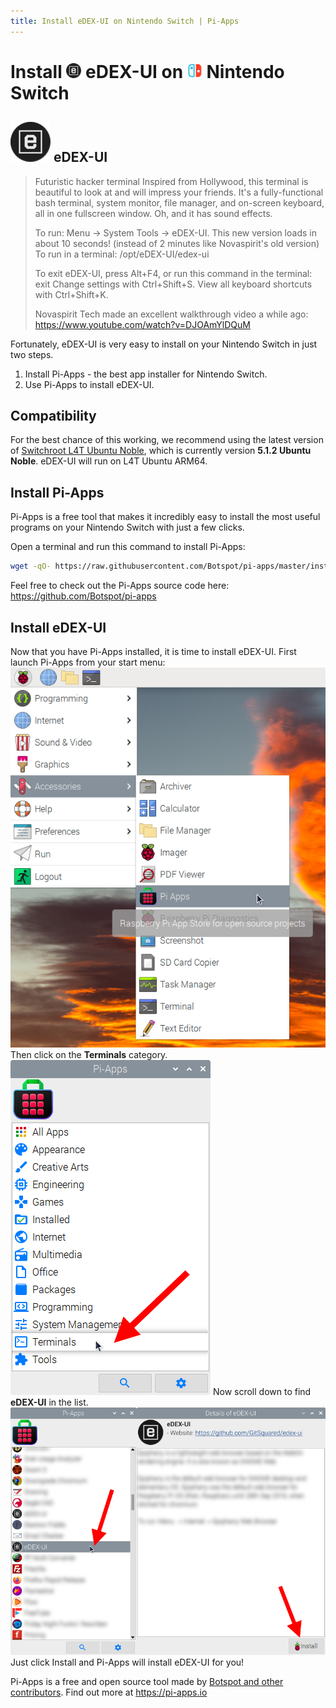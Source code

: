 ```yaml
---
title: Install eDEX-UI on Nintendo Switch | Pi-Apps
---
```

<div class="simple-install-content content">

# Install <img src="/img/app-icons/eDEX-UI/icon-64.png" height=24> eDEX-UI on <img src=/img/other-icons/switch-icon.svg height=24> Nintendo Switch

## <img src="/img/app-icons/eDEX-UI/icon-64.png"> eDEX-UI
> Futuristic hacker terminal
> Inspired from Hollywood, this terminal is beautiful to look at and will impress your friends. It's a fully-functional bash terminal, system monitor, file manager, and on-screen keyboard, all in one fullscreen window.
> Oh, and it has sound effects.
> 
> To run: Menu -> System Tools -> eDEX-UI. This new version loads in about 10 seconds! (instead of 2 minutes like Novaspirit's old version)
> To run in a terminal: /opt/eDEX-UI/edex-ui
> 
> To exit eDEX-UI, press Alt+F4, or run this command in the terminal: exit
> Change settings with Ctrl+Shift+S.
> View all keyboard shortcuts with Ctrl+Shift+K.
> 
> Novaspirit Tech made an excellent walkthrough video a while ago: https://www.youtube.com/watch?v=DJOAmYlDQuM

Fortunately, eDEX-UI is very easy to install on your Nintendo Switch in just two steps.
1. Install Pi-Apps - the best app installer for Nintendo Switch.
2. Use Pi-Apps to install eDEX-UI.
</div>
<div class="simple-install-content content">

## Compatibility
For the best chance of this working, we recommend using the latest version of [Switchroot L4T Ubuntu Noble](https://wiki.switchroot.org/wiki/linux/l4t-ubuntu-noble-installation-guide), which is currently version **5.1.2 Ubuntu Noble**.
eDEX-UI will run on L4T Ubuntu ARM64.
</div>
<div class="simple-install-content content">

## Install Pi-Apps

Pi-Apps is a free tool that makes it incredibly easy to install the most useful programs on your Nintendo Switch with just a few clicks.

Open a terminal and run this command to install Pi-Apps:
```bash
wget -qO- https://raw.githubusercontent.com/Botspot/pi-apps/master/install | bash
```
Feel free to check out the Pi-Apps source code here: https://github.com/Botspot/pi-apps
</div>
<div class="simple-install-content content">

## Install eDEX-UI

Now that you have Pi-Apps installed, it is time to install eDEX-UI.
First launch Pi-Apps from your start menu:
<img src="/img/start-menu.png">
Then click on the <b>Terminals</b> category.
<img src="/img/category-selections/Terminals.png">
Now scroll down to find <b>eDEX-UI</b> in the list.
<img src="/img/app-icons/eDEX-UI/app-selection.png">
Just click Install and Pi-Apps will install eDEX-UI for you!
</div>
<div class="simple-install-content content">

Pi-Apps is a free and open source tool made by [Botspot and other contributors](/about/#contributors). Find out more at https://pi-apps.io
</div>
